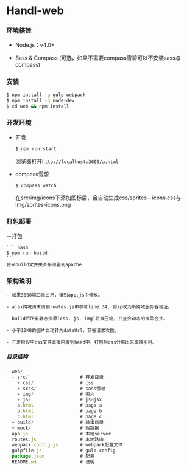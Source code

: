 # Handl-web

### 环境搭建

- Node.js：v4.0+

- Sass & Compass (可选，如果不需要compass雪碧可以不安装sass与compass)

### 安装

``` bash
$ npm install -g gulp webpack
$ npm install -g node-dev
$ cd web && npm install
```

### 开发环境

- 开发

    ``` bash
    $ npm run start
    ```
    浏览器打开`http://localhost:3000/a.html`

- compass雪碧

    ``` bash
    $ compass watch
    ```
    在src/img/icons下添加图标后，会自动生成css/sprites－icons.css与img/sprites-icons.png

### 打包部署

－打包

    ``` bash
    $ npm run build
    ```
    将来build文件夹直接部署到apache

### 架构说明

    - 如果3000端口被占用，请到app.js中修改。

    - ajax跨域请求请到routes.js中参考line 34, 将ip改为所跨域服务器地址。

    - build后所有静态资源(css, js, img)将被压缩，并且会动态的按需合并。

    - 小于10KB的图片自动转为dataUrl，节省请求次数。

    - 开发阶段中css文件直接内嵌到head中，打包后css分离出来单独引用。

##### 目录结构

``` js
- web/
  - src/                   # 开发目录
    + css/                 # css
    + scss/                # sass雪碧
    + img/                 # 图片
    + js/                  # js&jsx
    a.html                 # page a
    b.html                 # page b
    c.html                 # page c
  + build/                 # 输出目录
  + mock/                  # 假数据
  app.js                   # 本地server
  routes.js                # 本地路由
  webpack.config.js        # webpack配置文件
  gulpfile.js              # gulp config
  package.json             # 配置
  README.md                # 说明
```